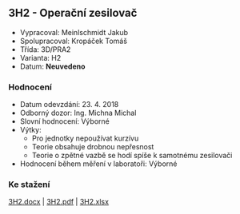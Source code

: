 ## 3H2 - Operační zesilovač
 - Vypracoval: Meinlschmidt Jakub
 - Spolupracoval: Kropáček Tomáš
 - Třída: 3D/PRA2
 - Varianta: H2
 - Datum: **Neuvedeno**

### Hodnocení
 - Datum odevzdání: 23. 4. 2018
 - Odborný dozor: Ing. Michna Michal
 - Slovní hodnocení: Výborné
 - Výtky:
     - Pro jednotky nepoužívat kurzívu
     - Teorie obsahuje drobnou nepřesnost
     - Teorie o zpětné vazbě se hodí spíše k samotnému zesilovači
 - Hodnocení během měření v laboratoři: Výborné
     
### Ke stažení
[3H2.docx](https://github.com/jmeinlschmidt/mereni-sps-cl/blob/master/3H/3H2/3H2.docx) | [3H2.pdf](https://github.com/jmeinlschmidt/mereni-sps-cl/blob/master/3H/3H2/3H2.pdf) | [3H2.xlsx](https://github.com/jmeinlschmidt/mereni-sps-cl/blob/master/3H/3H2/3H2.xlsx)
